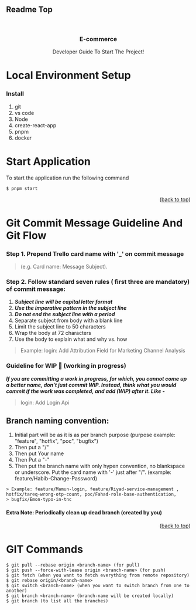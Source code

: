 ## Readme Top

<a name="readme-top"></a>

<!-- PROJECT LOGO -->
<br />
<div align="center">

<h3 align="center">E-commerce</h3>

  <p align="center">
    Developer Guide To Start The Project!
  </p>
</div>

<!-- Local Environment Setup -->

# Local Environment Setup

### Install

1. git
2. vs code
3. Node
4. create-react-app
5. pnpm
6. docker

<!--Project Env Variables-->

<!-- Start Application -->

# Start Application

To start the application run the following command

```
$ pnpm start
```

<p align="right">(<a href="#readme-top">back to top</a>)</p>

<!-- Git Commit Message Guideline And Git Flow -->

# Git Commit Message Guideline And Git Flow

### Step 1. Prepend Trello card name with '\_' on commit message

> (e.g. Card name: Message Subject).

### Step 2. Follow standard seven rules ( first three are mandatory) of commit message:

1. **_Subject line will be capital letter format_**
2. **_Use the imperative pattern in the subject line_**
3. **_Do not end the subject line with a period_**
4. Separate subject from body with a blank line
5. Limit the subject line to 50 characters
6. Wrap the body at 72 characters
7. Use the body to explain what and why vs. how

> Example: login: Add Attribution Field for Marketing Channel Analysis

### Guideline for WIP 🚧 (working in progress)

**_If you are committing a work in progress, for which, you cannot come up a better name, don’t just commit WIP.
Instead, think what you would commit if the work was completed, and add (WIP) after it. Like -_**

> login: Add Login Api

## Branch naming convention:

1. Initial part will be as it is as per branch purpose (purpose example: "feature", "hotfix", "poc", "bugfix")
2. Then put a "/"
3. Then put Your name
4. Then Put a "-"
5. Then put the branch name with only hypen convention, no blankspace or underscore. Put the card name with '-' just after "/". (example: feature/Habib-Change-Password)

```
> Example: feature/Mamun-login, feature/Riyad-service-management , hotfix/tareq-wrong-otp-count, poc/Fahad-role-base-authentication,
> bugfix/Emon-typo-in-tnc
```

#### Extra Note: Periodically clean up dead branch (created by you)

<p align="right">(<a href="#readme-top">back to top</a>)</p>

# GIT Commands

```
$ git pull --rebase origin <branch-name> (for pull)
$ git push --force-with-lease origin <branch-name> (for push)
$ git fetch (when you want to fetch everything from remote repository)
$ git rebase origin/<branch-name>
$ git switch <branch-name> (when you want to switch branch from one to another)
$ git branch <branch-name> (branch-name will be created locally)
$ git branch (to list all the branches)
```
